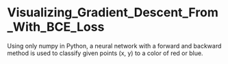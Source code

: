 # Visualizing_Gradient_Descent_From_With_BCE_Loss
Using only numpy in Python, a neural network with a forward and backward method is used to classify given points (x, y) to a color of red or blue.
